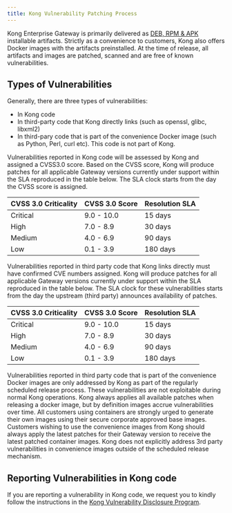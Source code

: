 ```yaml
---
title: Kong Vulnerability Patching Process
---
```


Kong Enterprise Gateway is primarily delivered as [DEB, RPM & APK](/gateway/{{page.kong_version}}/support-policy/#supported-versions) installable artifacts. Strictly as a convenience to customers, Kong also offers Docker images with the artifacts preinstalled.  At the time of release, all artifacts and images are patched, scanned and are free of known vulnerabilities. 

## Types of Vulnerabilities

Generally, there are three types of vulnerabilities:
* In Kong code
* In third-party code that Kong directly links (such as openssl, glibc, libxml2)
* In third-pary code that is part of the convenience Docker image (such as Python, Perl, curl etc). This code is not part of Kong.

Vulnerabilities reported in Kong code will be assessed by Kong and assigned a CVSS3.0 score. Based on the CVSS score, Kong will produce patches for all applicable Gateway versions currently under support within the SLA reproduced in the table below. The SLA clock starts from the day the CVSS score is assigned.

|  CVSS 3.0 Criticality | CVSS 3.0 Score | Resolution SLA |
|---|---|---|
| Critical  | 9.0 - 10.0  |  15 days |
| High  |  7.0 - 8.9 |  30 days |
|  Medium |  4.0 - 6.9 |  90 days |
|  Low |  0.1 - 3.9 | 180 days  |


Vulnerabilities reported in third party code that Kong links directly must have confirmed CVE numbers assigned. Kong will produce patches for all applicable Gateway versions currently under support within the SLA reproduced in the table below. The SLA clock for these vulnerabilities starts from the day the upstream (third party) announces availability of patches.  

|  CVSS 3.0 Criticality | CVSS 3.0 Score | Resolution SLA |
|---|---|---|
| Critical  | 9.0 - 10.0  |  15 days |
| High  |  7.0 - 8.9 |  30 days |
|  Medium |  4.0 - 6.9 |  90 days |
|  Low |  0.1 - 3.9 | 180 days  |


Vulnerabilities reported in third party code that is part of the convenience Docker images are only addressed by Kong as part of the regularly scheduled release process. These vulnerabilities are not exploitable during normal Kong operations. Kong always applies all available patches when releasing a docker image, but by definition images accrue vulnerabilities over time. All customers using containers are strongly urged to generate their own images using their secure corporate approved base images. Customers wishing to use the convenience images from Kong should always apply the latest patches for their Gateway version to receive the latest patched container images. Kong does not explicitly address 3rd party vulnerabilities in convenience images outside of the scheduled release mechanism.

## Reporting Vulnerabilities in Kong code

If you are reporting a vulnerability in Kong code, we request you to kindly follow the instructions in the [Kong Vulnerability Disclosure Program](https://konghq.com/compliance/bug-bounty). 

